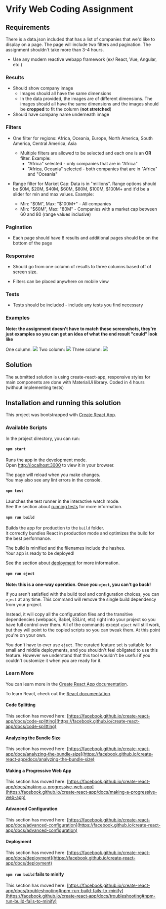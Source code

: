 # Vrify Web Coding Assignment

## Requirements

There is a data.json included that has a list of companies that we'd like to
display on a page. The page will include two filters and pagination. The
assignment shouldn't take more than 3-4 hours.

- Use any modern reactive webapp framework (ex/ React, Vue, Angular, etc.)

### Results

- Should show company image
  - Images should all have the same dimensions
  - In the data provided, the images are of different dimensions. The images
    should all have the same dimensions and the images should be **cropped** to
    fit the column (**not stretched**)
- Should have company name underneath image

### Filters

- One filter for regions: Africa, Oceania, Europe, North America, South
  America, Central America, Asia

  - Multiple filters are allowed to be selected and each one is an **OR**
    filter. Example:
    - "Africa" selected - only companies that are in "Africa"
    - "Africa, Oceania" selected - both companies that are in "Africa" and
      "Oceania"

- Range filter for Market Cap: Data is in "millions". Range options should be $0M,
  $20M, $40M, $60M, $80M, $100M, $100M+ and it'd be a slider for min and max
  values. Example:
  - Min: "$0M", Max: "$100M+" - All companies
  - Min: "$60M", Max: "80M" - Companies with a market cap between 60 and 80
    (range values inclusive)

### Pagination

- Each page should have 8 results and additional pages should be on the bottom
  of the page

### Responsive

- Should go from one column of results to three columns based off of screen
  size.

- Filters can be placed anywhere on mobile view

### Tests

- Tests should be included - include any tests you find necessary

### Examples

**Note: the assignment doesn't have to match these screenshots, they're just
examples so you can get an idea of what the end result "could" look like**

One column:
![](./example-images/one-column.png)
Two column:
![](./example-images/two-column.png)
Three column:
![](./example-images/three-column.png)

## Solution

The submitted solution is using create-react-app, responsive styles for main components are done with MaterialUi library.
Coded in 4 hours (without implementing tests)

## Installation and running this solution

This project was bootstrapped with [Create React App](https://github.com/facebook/create-react-app).

### Available Scripts

In the project directory, you can run:

#### `npm start`

Runs the app in the development mode.\
Open [http://localhost:3000](http://localhost:3000) to view it in your browser.

The page will reload when you make changes.\
You may also see any lint errors in the console.

#### `npm test`

Launches the test runner in the interactive watch mode.\
See the section about [running tests](https://facebook.github.io/create-react-app/docs/running-tests) for more information.

#### `npm run build`

Builds the app for production to the `build` folder.\
It correctly bundles React in production mode and optimizes the build for the best performance.

The build is minified and the filenames include the hashes.\
Your app is ready to be deployed!

See the section about [deployment](https://facebook.github.io/create-react-app/docs/deployment) for more information.

#### `npm run eject`

**Note: this is a one-way operation. Once you `eject`, you can't go back!**

If you aren't satisfied with the build tool and configuration choices, you can `eject` at any time. This command will remove the single build dependency from your project.

Instead, it will copy all the configuration files and the transitive dependencies (webpack, Babel, ESLint, etc) right into your project so you have full control over them. All of the commands except `eject` will still work, but they will point to the copied scripts so you can tweak them. At this point you're on your own.

You don't have to ever use `eject`. The curated feature set is suitable for small and middle deployments, and you shouldn't feel obligated to use this feature. However we understand that this tool wouldn't be useful if you couldn't customize it when you are ready for it.

### Learn More

You can learn more in the [Create React App documentation](https://facebook.github.io/create-react-app/docs/getting-started).

To learn React, check out the [React documentation](https://reactjs.org/).

#### Code Splitting

This section has moved here: [https://facebook.github.io/create-react-app/docs/code-splitting](https://facebook.github.io/create-react-app/docs/code-splitting)

#### Analyzing the Bundle Size

This section has moved here: [https://facebook.github.io/create-react-app/docs/analyzing-the-bundle-size](https://facebook.github.io/create-react-app/docs/analyzing-the-bundle-size)

#### Making a Progressive Web App

This section has moved here: [https://facebook.github.io/create-react-app/docs/making-a-progressive-web-app](https://facebook.github.io/create-react-app/docs/making-a-progressive-web-app)

#### Advanced Configuration

This section has moved here: [https://facebook.github.io/create-react-app/docs/advanced-configuration](https://facebook.github.io/create-react-app/docs/advanced-configuration)

#### Deployment

This section has moved here: [https://facebook.github.io/create-react-app/docs/deployment](https://facebook.github.io/create-react-app/docs/deployment)

#### `npm run build` fails to minify

This section has moved here: [https://facebook.github.io/create-react-app/docs/troubleshooting#npm-run-build-fails-to-minify](https://facebook.github.io/create-react-app/docs/troubleshooting#npm-run-build-fails-to-minify)
